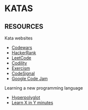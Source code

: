 # KATAS

## RESOURCES

Kata websites

- [Codewars](https://www.codewars.com/)
- [HackerRank](https://www.hackerrank.com)
- [LeetCode](https://leetcode.com/)
- [Codility](https://www.codility.com/)
- [Exercism](https://exercism.io/)
- [CodeSignal](https://codesignal.com/)
- [Google Code Jam](https://codingcompetitions.withgoogle.com/codejam)

Learning a new programming language

- [Hyperpolyglot](http://hyperpolyglot.org)
- [Learn X in Y minutes](http://learnxinyminutes.com)
